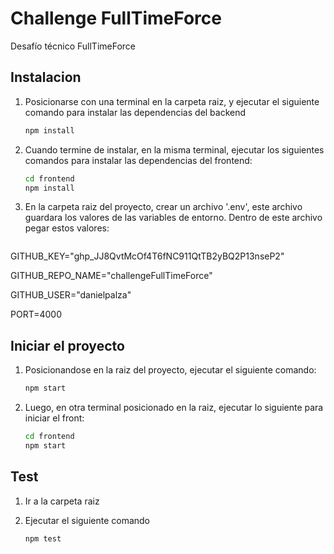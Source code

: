 # Challenge FullTimeForce

Desafío técnico FullTimeForce


## Instalacion
 
1. Posicionarse con una terminal en la carpeta raiz, y ejecutar el siguiente comando para instalar las dependencias del backend


    ```bash
    npm install

2. Cuando termine de instalar, en la misma terminal, ejecutar los siguientes comandos para instalar las dependencias del frontend:

    ```bash
    cd frontend
    npm install

3. En la carpeta raiz del proyecto, crear un archivo '.env', este archivo guardara los valores de las variables de entorno. Dentro de este archivo pegar estos valores:

    ```bash
 GITHUB_KEY="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"
 
 GITHUB_REPO_NAME="challengeFullTimeForce"
 
 GITHUB_USER="danielpalza" 
 
 PORT=4000

## Iniciar el proyecto
1. Posicionandose en la raiz del proyecto, ejecutar el siguiente comando:
     
    ```bash
    npm start

2. Luego, en otra terminal posicionado en la raiz, ejecutar lo siguiente para iniciar el front:
   
    ```bash
    cd frontend
    npm start

## Test
1. Ir a la carpeta raiz
2. Ejecutar el siguiente comando
 
    ```bash
    npm test